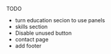 TODO

* turn education secion to use panels
* skills section
* Disable unused button
* contact page
* add footer


